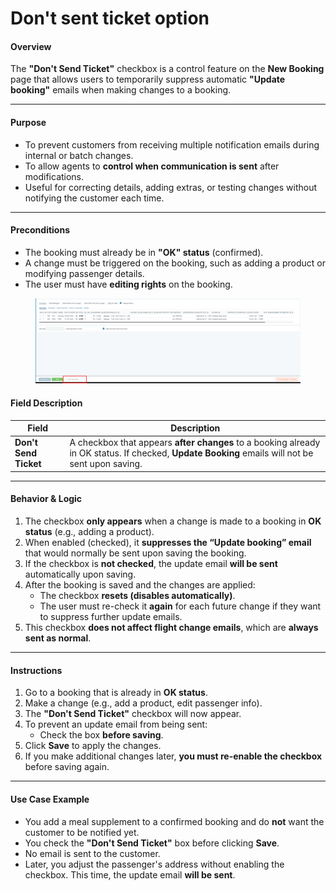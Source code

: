 # Don't sent ticket option

#### **Overview**

The **"Don't Send Ticket"** checkbox is a control feature on the **New Booking** page that allows users to temporarily suppress automatic **"Update booking"** emails when making changes to a booking.

***

#### **Purpose**

* To prevent customers from receiving multiple notification emails during internal or batch changes.
* To allow agents to **control when communication is sent** after modifications.
* Useful for correcting details, adding extras, or testing changes without notifying the customer each time.

***

#### **Preconditions**

* The booking must already be in **"OK" status** (confirmed).
* A change must be triggered on the booking, such as adding a product or modifying passenger details.
* The user must have **editing rights** on the booking.

<figure><img src="../../.gitbook/assets/image (2) (1) (1) (1) (1) (1) (1) (1) (1) (1) (1) (1) (1) (1) (1) (1) (1) (1) (1) (1) (1) (1) (1) (1) (1) (1) (1) (1) (1) (1) (1) (1) (1) (1) (1) (1) (1) (1) (1) (1) (1) (1) (1) (1).png" alt=""><figcaption></figcaption></figure>

#### **Field Description**

| **Field**             | **Description**                                                                                                                                  |
| --------------------- | ------------------------------------------------------------------------------------------------------------------------------------------------ |
| **Don't Send Ticket** | A checkbox that appears **after changes** to a booking already in OK status. If checked, **Update Booking** emails will not be sent upon saving. |

***

#### **Behavior & Logic**

1. The checkbox **only appears** when a change is made to a booking in **OK status** (e.g., adding a product).
2. When enabled (checked), it **suppresses the “Update booking” email** that would normally be sent upon saving the booking.
3. If the checkbox is **not checked**, the update email **will be sent** automatically upon saving.
4. After the booking is saved and the changes are applied:
   * The checkbox **resets (disables automatically)**.
   * The user must re-check it **again** for each future change if they want to suppress further update emails.
5. This checkbox **does not affect flight change emails**, which are **always sent as normal**.

***

#### **Instructions**

1. Go to a booking that is already in **OK status**.
2. Make a change (e.g., add a product, edit passenger info).
3. The **"Don't Send Ticket"** checkbox will now appear.
4. To prevent an update email from being sent:
   * Check the box **before saving**.
5. Click **Save** to apply the changes.
6. If you make additional changes later, **you must re-enable the checkbox** before saving again.

***

#### **Use Case Example**

* You add a meal supplement to a confirmed booking and do **not** want the customer to be notified yet.
* You check the **"Don't Send Ticket"** box before clicking **Save**.
* No email is sent to the customer.
* Later, you adjust the passenger's address without enabling the checkbox. This time, the update email **will be sent**.
